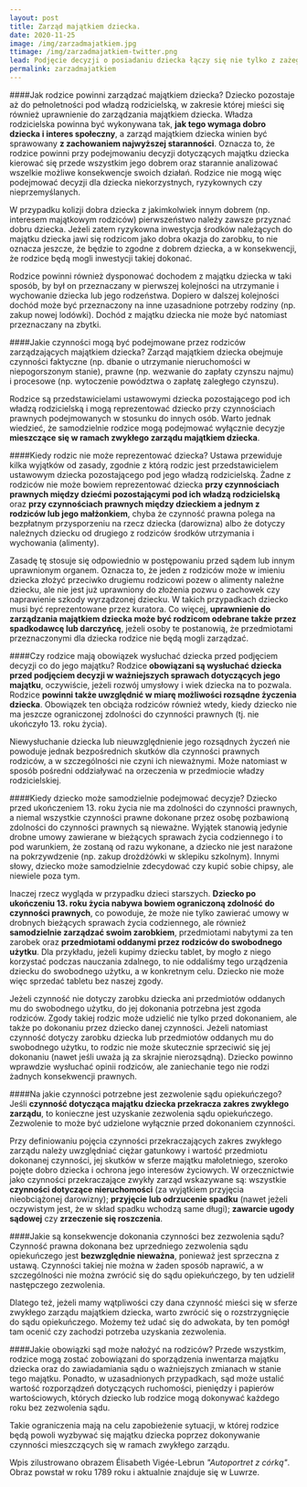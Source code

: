 ```yaml
---
layout: post
title: Zarząd majątkiem dziecka.
date: 2020-11-25
image: /img/zarzadmajatkiem.jpg
ttimage: /img/zarzadmajatkiem-twitter.png
lead: Podjęcie decyzji o posiadaniu dziecka łączy się nie tylko z zażegnaniem snu na co najmniej kilka miesięcy, ale również ze sporymi zmianami w sferze finansów. Poprzednie wpisy poświęciłam małżeńskim ustrojom majątkowym, a że zbliżają się święta, to pozwolę sobie pozostać w tym rodzinnym nastroju – w przedmiotowym wpisie omówię, jak powinien wyglądać zarząd majątkiem dziecka oraz, jakie uprawnienia w sferze finansowej ma dziecko.
permalink: zarzadmajatkiem
---
```


####Jak rodzice powinni zarządzać majątkiem dziecka?
Dziecko pozostaje aż do pełnoletności pod władzą rodzicielską, w zakresie której mieści się również uprawnienie do zarządzania majątkiem dziecka. Władza rodzicielska powinna być wykonywana tak, **jak tego wymaga dobro dziecka i interes społeczny**, a zarząd majątkiem dziecka winien być sprawowany **z zachowaniem najwyższej staranności**. Oznacza to, że rodzice powinni przy podejmowaniu decyzji dotyczących majątku dziecka kierować się przede wszystkim jego dobrem oraz starannie analizować wszelkie możliwe konsekwencje swoich działań. Rodzice nie mogą więc podejmować decyzji dla dziecka niekorzystnych, ryzykownych czy nieprzemyślanych.

W przypadku kolizji dobra dziecka z jakimkolwiek innym dobrem (np. interesem majątkowym rodziców) pierwszeństwo należy zawsze przyznać dobru dziecka. Jeżeli zatem ryzykowna inwestycja środków należących do majątku dziecka jawi się rodzicom jako dobra okazja do zarobku, to nie oznacza jeszcze, że będzie to zgodne z dobrem dziecka, a w konsekwencji, że rodzice będą mogli inwestycji takiej dokonać.

Rodzice powinni również dysponować dochodem z majątku dziecka w taki sposób, by był on przeznaczany w pierwszej kolejności na utrzymanie i wychowanie dziecka lub jego rodzeństwa. Dopiero w dalszej kolejności dochód może być przeznaczony na inne uzasadnione potrzeby rodziny (np. zakup nowej lodówki). Dochód z majątku dziecka nie może być natomiast przeznaczany na zbytki.

####Jakie czynności mogą być podejmowane przez rodziców zarządzających majątkiem dziecka?
Zarząd majątkiem dziecka obejmuje czynności faktyczne (np. dbanie o utrzymanie nieruchomości w niepogorszonym stanie), prawne (np. wezwanie do zapłaty czynszu najmu) i procesowe (np. wytoczenie powództwa o zapłatę zaległego czynszu).

Rodzice są przedstawicielami ustawowymi dziecka pozostającego pod ich władzą rodzicielską i mogą reprezentować dziecko przy czynnościach prawnych podejmowanych w stosunku do innych osób. Warto jednak wiedzieć, że samodzielnie rodzice mogą podejmować wyłącznie decyzje **mieszczące się w ramach zwykłego zarządu majątkiem dziecka**.

####Kiedy rodzic nie może reprezentować dziecka?
Ustawa przewiduje kilka wyjątków od zasady, zgodnie z którą rodzic jest przedstawicielem ustawowym dziecka pozostającego pod jego władzą rodzicielską. Żadne z rodziców nie może bowiem reprezentować dziecka **przy czynnościach prawnych między dziećmi pozostającymi pod ich władzą rodzicielską** oraz **przy czynnościach prawnych między dzieckiem a jednym z rodziców lub jego małżonkiem**, chyba że czynność prawna polega na bezpłatnym przysporzeniu na rzecz dziecka (darowizna) albo że dotyczy należnych dziecku od drugiego z rodziców środków utrzymania i wychowania (alimenty).

Zasadę tę stosuje się odpowiednio w postępowaniu przed sądem lub innym uprawnionym organem. Oznacza to, że jeden z rodziców może w imieniu dziecka złożyć przeciwko drugiemu rodzicowi pozew o alimenty należne dziecku, ale nie jest już uprawniony do złożenia pozwu o zachowek czy naprawienie szkody wyrządzonej dziecku. W takich przypadkach dziecko musi być reprezentowane przez kuratora. Co więcej, **uprawnienie do zarządzania majątkiem dziecka może być rodzicom odebrane także przez spadkodawcę lub darczyńcę**, jeżeli osoby te postanowią, że przedmiotami przeznaczonymi dla dziecka rodzice nie będą mogli zarządzać.

####Czy rodzice mają obowiązek wysłuchać dziecka przed podjęciem decyzji co do jego majątku?
Rodzice **obowiązani są wysłuchać dziecka przed podjęciem decyzji w ważniejszych sprawach dotyczących jego majątku**, oczywiście, jeżeli rozwój umysłowy i wiek dziecka na to pozwala. Rodzice **powinni także uwzględnić w miarę możliwości rozsądne życzenia dziecka**. Obowiązek ten obciąża rodziców również wtedy, kiedy dziecko nie ma jeszcze ograniczonej zdolności do czynności prawnych (tj. nie ukończyło 13. roku życia).

Niewysłuchanie dziecka lub nieuwzględnienie jego rozsądnych życzeń nie powoduje jednak bezpośrednich skutków dla czynności prawnych rodziców, a w szczególności nie czyni ich nieważnymi. Może natomiast w sposób pośredni oddziaływać na orzeczenia w przedmiocie władzy rodzicielskiej.

####Kiedy dziecko może samodzielnie podejmować decyzje?
Dziecko przed ukończeniem 13. roku życia nie ma zdolności do czynności prawnych, a niemal wszystkie czynności prawne dokonane przez osobę pozbawioną zdolności do czynności prawnych są nieważne. Wyjątek stanowią jedynie drobne umowy zawierane w bieżących sprawach życia codziennego i to pod warunkiem, że zostaną od razu wykonane, a dziecko nie jest narażone na pokrzywdzenie (np. zakup drożdżówki w sklepiku szkolnym). Innymi słowy, dziecko może samodzielnie zdecydować czy kupić sobie chipsy, ale niewiele poza tym.

Inaczej rzecz wygląda w przypadku dzieci starszych. **Dziecko po ukończeniu 13. roku życia nabywa bowiem ograniczoną zdolność do czynności prawnych**, co powoduje, że może nie tylko zawierać umowy w drobnych bieżących sprawach życia codziennego, ale również **samodzielnie zarządzać swoim zarobkiem**, przedmiotami nabytymi za ten zarobek oraz **przedmiotami oddanymi przez rodziców do swobodnego użytku**. Dla przykładu, jeżeli kupimy dziecku tablet, by mogło z niego korzystać podczas nauczania zdalnego, to nie oddaliśmy tego urządzenia dziecku do swobodnego użytku, a w konkretnym celu. Dziecko nie może więc sprzedać tabletu bez naszej zgody.

Jeżeli czynność nie dotyczy zarobku dziecka ani przedmiotów oddanych mu do swobodnego użytku, do jej dokonania potrzebna jest zgoda rodziców. Zgody takiej rodzic może udzielić nie tylko przed dokonaniem, ale także po dokonaniu przez dziecko danej czynności. Jeżeli natomiast czynność dotyczy zarobku dziecka lub przedmiotów oddanych mu do swobodnego użytku, to rodzic nie może skutecznie sprzeciwić się jej dokonaniu (nawet jeśli uważa ją za skrajnie nierozsądną). Dziecko powinno wprawdzie wysłuchać opinii rodziców, ale zaniechanie tego nie rodzi żadnych konsekwencji prawnych.

####Na jakie czynności potrzebne jest zezwolenie sądu opiekuńczego?
Jeśli **czynność dotycząca majątku dziecka przekracza zakres zwykłego zarządu**, to konieczne jest uzyskanie zezwolenia sądu opiekuńczego. Zezwolenie to może być udzielone wyłącznie przed dokonaniem czynności.

Przy definiowaniu pojęcia czynności przekraczających zakres zwykłego zarządu należy uwzględniać ciężar gatunkowy i wartość przedmiotu dokonanej czynności, jej skutków w sferze majątku małoletniego, szeroko pojęte dobro dziecka i ochrona jego interesów życiowych. W orzecznictwie jako czynności przekraczające zwykły zarząd wskazywane są: wszystkie **czynności dotyczące nieruchomości** (za wyjątkiem przyjęcia nieobciążonej darowizny); **przyjęcie lub odrzucenie spadku** (nawet jeżeli oczywistym jest, że w skład spadku wchodzą same długi); **zawarcie ugody sądowej** czy **zrzeczenie się roszczenia**.

####Jakie są konsekwencje dokonania czynności bez zezwolenia sądu?
Czynność prawna dokonana bez uprzedniego zezwolenia sądu opiekuńczego jest **bezwzględnie nieważna**, ponieważ jest sprzeczna z ustawą. Czynności takiej nie można w żaden sposób naprawić, a w szczególności nie można zwrócić się do sądu opiekuńczego, by ten udzielił następczego zezwolenia.

Dlatego też, jeżeli mamy wątpliwości czy dana czynność mieści się w sferze zwykłego zarządu majątkiem dziecka, warto zwrócić się o rozstrzygnięcie do sądu opiekuńczego. Możemy też udać się do adwokata, by ten pomógł tam ocenić czy zachodzi potrzeba uzyskania zezwolenia.

####Jakie obowiązki sąd może nałożyć na rodziców?
Przede wszystkim, rodzice mogą zostać zobowiązani do sporządzenia inwentarza majątku dziecka oraz do zawiadamiania sądu o ważniejszych zmianach w stanie tego majątku. Ponadto, w uzasadnionych przypadkach, sąd może ustalić wartość rozporządzeń dotyczących ruchomości, pieniędzy i papierów wartościowych, których dziecko lub rodzice mogą dokonywać każdego roku bez zezwolenia sądu.

Takie ograniczenia mają na celu zapobieżenie sytuacji, w której rodzice będą powoli wyzbywać się majątku dziecka poprzez dokonywanie czynności mieszczących się w ramach zwykłego zarządu.

Wpis zilustrowano obrazem Élisabeth Vigée-Lebrun *"Autoportret z córką"*. Obraz powstał w roku 1789 roku i aktualnie znajduje się w Luwrze.
